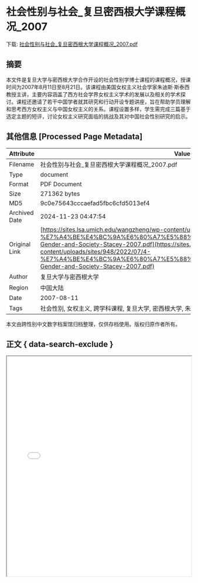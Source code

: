 # 社会性别与社会_复旦密西根大学课程概况_2007

<!-- tcd_download_link -->
下载: <a href="社会性别与社会_复旦密西根大学课程概况_2007.pdf" download>社会性别与社会_复旦密西根大学课程概况_2007.pdf</a>
<!-- tcd_download_link_end -->

## 摘要

<!-- tcd_abstract -->
本文件是复旦大学与密西根大学合作开设的社会性别学博士课程的课程概况，授课时间为2007年8月11日至8月21日。该课程由美国女权主义社会学家朱迪斯·斯泰西教授主讲，主要内容涵盖了西方社会学界女权主义学术的发展以及相关的学术探讨。课程还邀请了若干中国学者就其研究和行动开设专题讲座，旨在帮助学员理解和思考西方女权主义与中国女权主义的关系。课程设置多样，学生需完成三篇基于选定主题的短评，讨论女权主义研究面临的挑战及其对中国社会性别研究的启示。

<!-- tcd_abstract_end -->

## 其他信息 [Processed Page Metadata]

| Attribute       | Value                                  |
|-----------------|----------------------------------------|
| Filename        | 社会性别与社会_复旦密西根大学课程概况_2007.pdf                             |
| Type            | document                                 |
| Format          | PDF Document                               |
| Size            | 271362 bytes                           |
| MD5             | 9c0e75643cccaefad5fbc6cfd5013ef4                                  |
| Archived Date   | 2024-11-23 04:47:54                             |
| Original Link   | [https://sites.lsa.umich.edu/wangzheng/wp-content/uploads/sites/948/2022/07/4-%E7%A4%BE%E4%BC%9A%E6%80%A7%E5%88%AB%E4%B8%8E%E7%A4%BE%E4%BC%9A-Gender-and-Society-Stacey-2007.pdf](https://sites.lsa.umich.edu/wangzheng/wp-content/uploads/sites/948/2022/07/4-%E7%A4%BE%E4%BC%9A%E6%80%A7%E5%88%AB%E4%B8%8E%E7%A4%BE%E4%BC%9A-Gender-and-Society-Stacey-2007.pdf)                         |
| Author          | 复旦大学与密西根大学                               |
| Region          | 中国大陆                               |
| Date            | 2007-08-11                                 |
| Tags            | 社会性别, 女权主义, 跨学科课程, 复旦大学, 密西根大学, 朱迪斯·斯泰西, 中国女权主义, 性别研究, 学术讨论                                 |

本文由跨性别中文数字档案馆归档整理，仅供存档使用。版权归原作者所有。


## 正文 { data-search-exclude }

<!-- tcd_main_text -->
<iframe src="../社会性别与社会_复旦密西根大学课程概况_2007.pdf" width="100%" height="600px">
    <p>无法显示PDF，请下载查看。</p>
</iframe>
<!-- tcd_main_text_end -->

